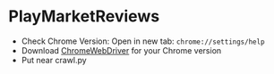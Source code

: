# PlayMarketReviews

+ Check Chrome Version: Open in new tab: ```chrome://settings/help```
+ Download [ChromeWebDriver](http://chromedriver.chromium.org/downloads) for your Chrome version
+ Put near crawl.py
 
